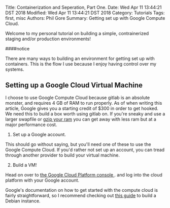Title: Containerization and Seperation, Part One.
Date: Wed Apr 11 13:44:21 DST 2018
Modified: Wed Apr 11 13:44:21 DST 2018
Category: Tutorials
Tags: first, misc
Authors: Phil Gore
Summary: Getting set up with Google Compute Cloud.


Welcome to my personal tutorial on building a simple, contrainerized
staging and/or production environments!

####notice

There are many ways to building an environment for getting set up with
containers. This is the flow I use because I enjoy having control over my
systems. 

## Setting up a Google Cloud Virtual Machine

I choose to use Google Compute Cloud because gitlab is an absolute monster, 
and requires 4 GB of RAM to run properly. As of when writing this article,
Google gives you a starting credit of $300 in order to get hooked. We need this
to build a box worth using gitlab on. If you're sneaky and use a larger swapfile 
or [gzip your ram](https://cloud.google.com/compute/docs/quickstart-linux) you
can get away with less ram but at a major performance cost.

1. Set up a Google account.

This should go without saying, but you'll need one of these to use the Google
Compute Cloud. If you'd rather not set up an account, you can tread through
another provider to build your virtual machine.

2. Build a VM!
    
Head on over to 
[the Google Cloud Platform console ](https://console.cloud.google.com ). 
and log into the cloud platform with your Google account.

Google's documentation on how to get started with the compute cloud is fairly
straightforward, so I recommend checking out 
[this guide](https://cloud.google.com/compute/docs/quickstart-linux)
to build a Debian instance. 


